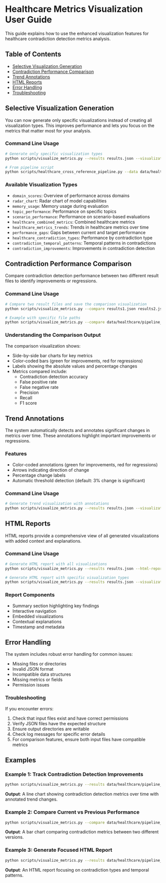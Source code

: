 # Healthcare Metrics Visualization User Guide

This guide explains how to use the enhanced visualization features for healthcare contradiction detection metrics analysis.

## Table of Contents
- [Selective Visualization Generation](#selective-visualization-generation)
- [Contradiction Performance Comparison](#contradiction-performance-comparison)
- [Trend Annotations](#trend-annotations)
- [HTML Reports](#html-reports)
- [Error Handling](#error-handling)
- [Troubleshooting](#troubleshooting)

## Selective Visualization Generation

You can now generate only specific visualizations instead of creating all visualization types. This improves performance and lets you focus on the metrics that matter most for your analysis.

### Command Line Usage

```bash
# Generate only specific visualization types
python scripts/visualize_metrics.py --results results.json --visualization-types contradiction_improvements healthcare_contradiction_types

# From pipeline script
python scripts/healthcare_cross_reference_pipeline.py --data data/healthcare --skip-evaluation --visualization-types contradiction_improvements contradiction_temporal_patterns
```

### Available Visualization Types

- `domain_scores`: Overview of performance across domains
- `radar_chart`: Radar chart of model capabilities
- `memory_usage`: Memory usage during evaluation
- `topic_performance`: Performance on specific topics
- `scenario_performance`: Performance on scenario-based evaluations
- `healthcare_combined_metrics`: Combined healthcare metrics 
- `healthcare_metrics_trends`: Trends in healthcare metrics over time
- `performance_gaps`: Gaps between current and target performance
- `healthcare_contradiction_types`: Performance by contradiction type
- `contradiction_temporal_patterns`: Temporal patterns in contradictions
- `contradiction_improvements`: Improvements in contradiction detection

## Contradiction Performance Comparison

Compare contradiction detection performance between two different result files to identify improvements or regressions.

### Command Line Usage

```bash
# Compare two result files and save the comparison visualization
python scripts/visualize_metrics.py --compare results1.json results2.json --compare-output comparison.png

# Example with specific file paths
python scripts/visualize_metrics.py --compare data/healthcare/pipeline_output/healthcare_eval_previous.json data/healthcare/pipeline_output/healthcare_eval_latest.json --compare-output comparison_results.png
```

### Understanding the Comparison Output

The comparison visualization shows:
- Side-by-side bar charts for key metrics
- Color-coded bars (green for improvements, red for regressions)
- Labels showing the absolute values and percentage changes
- Metrics compared include:
  - Contradiction detection accuracy
  - False positive rate
  - False negative rate
  - Precision
  - Recall
  - F1 score

## Trend Annotations

The system automatically detects and annotates significant changes in metrics over time. These annotations highlight important improvements or regressions.

### Features

- Color-coded annotations (green for improvements, red for regressions)
- Arrows indicating direction of change
- Percentage change labels
- Automatic threshold detection (default: 3% change is significant)

### Command Line Usage

```bash
# Generate trend visualization with annotations
python scripts/visualize_metrics.py --results results.json --visualization-types contradiction_improvements
```

## HTML Reports

HTML reports provide a comprehensive view of all generated visualizations with added context and explanations.

### Command Line Usage

```bash
# Generate HTML report with all visualizations
python scripts/visualize_metrics.py --results results.json --html-report

# Generate HTML report with specific visualization types
python scripts/visualize_metrics.py --results results.json --visualization-types contradiction_improvements healthcare_contradiction_types --html-report
```

### Report Components

- Summary section highlighting key findings
- Interactive navigation
- Embedded visualizations
- Contextual explanations
- Timestamp and metadata

## Error Handling

The system includes robust error handling for common issues:

- Missing files or directories
- Invalid JSON format
- Incompatible data structures
- Missing metrics or fields
- Permission issues

### Troubleshooting

If you encounter errors:

1. Check that input files exist and have correct permissions
2. Verify JSON files have the expected structure
3. Ensure output directories are writable
4. Check log messages for specific error details
5. For comparison features, ensure both input files have compatible metrics

## Examples

### Example 1: Track Contradiction Detection Improvements

```bash
python scripts/visualize_metrics.py --results data/healthcare/pipeline_output/healthcare_eval_latest.json --visualization-types contradiction_improvements
```

**Output**: A line chart showing contradiction detection metrics over time with annotated trend changes.

### Example 2: Compare Current vs Previous Performance

```bash
python scripts/visualize_metrics.py --compare data/healthcare/pipeline_output/healthcare_eval_previous.json data/healthcare/pipeline_output/healthcare_eval_latest.json --compare-output comparison.png
```

**Output**: A bar chart comparing contradiction metrics between two different versions.

### Example 3: Generate Focused HTML Report

```bash
python scripts/visualize_metrics.py --results data/healthcare/pipeline_output/healthcare_eval_latest.json --visualization-types healthcare_contradiction_types contradiction_temporal_patterns --html-report
```

**Output**: An HTML report focusing on contradiction types and temporal patterns.
